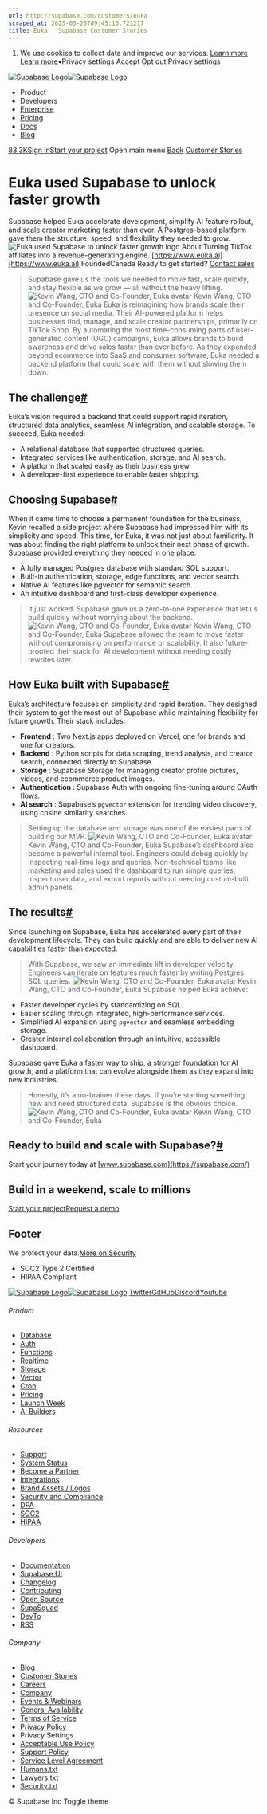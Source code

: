 ```yaml
---
url: http://supabase.com/customers/euka
scraped_at: 2025-05-25T09:45:16.721217
title: Euka | Supabase Customer Stories
---
```


  1. We use cookies to collect data and improve our services. [Learn more](https://supabase.com/privacy#8-cookies-and-similar-technologies-used-on-our-european-services)
[Learn more](https://supabase.com/privacy#8-cookies-and-similar-technologies-used-on-our-european-services)•Privacy settings
Accept Opt out Privacy settings


[![Supabase Logo](https://supabase.com/_next/image?url=https%3A%2F%2Ffrontend-assets.supabase.com%2Fwww%2Fd218d9190b87%2F_next%2Fstatic%2Fmedia%2Fsupabase-logo-wordmark--light.daaeffd3.png&w=256&q=75&dpl=dpl_9xPTPeSUKoDuygMmT5sPj6DB4mgG)![Supabase Logo](https://supabase.com/_next/image?url=https%3A%2F%2Ffrontend-assets.supabase.com%2Fwww%2Fd218d9190b87%2F_next%2Fstatic%2Fmedia%2Fsupabase-logo-wordmark--dark.b36ebb5f.png&w=256&q=75&dpl=dpl_9xPTPeSUKoDuygMmT5sPj6DB4mgG)](https://supabase.com/)
  * Product 
  * Developers 
  * [Enterprise](https://supabase.com/enterprise)
  * [Pricing](https://supabase.com/pricing)
  * [Docs](https://supabase.com/docs)
  * [Blog](https://supabase.com/blog)


[83.3K](https://github.com/supabase/supabase)[Sign in](https://supabase.com/dashboard)[Start your project](https://supabase.com/dashboard)
Open main menu
[Back](https://supabase.com/customers)
[Customer Stories](https://supabase.com/customers)
# Euka used Supabase to unlock faster growth
Supabase helped Euka accelerate development, simplify AI feature rollout, and scale creator marketing faster than ever. A Postgres-based platform gave them the structure, speed, and flexibility they needed to grow.
![Euka used Supabase to unlock faster growth logo](https://supabase.com/_next/image?url=%2Fimages%2Fcustomers%2Flogos%2Feuka.png&w=3840&q=75&dpl=dpl_9xPTPeSUKoDuygMmT5sPj6DB4mgG)
About
Turning TikTok affiliates into a revenue-generating engine.
[https://www.euka.ai](https://www.euka.ai)
FoundedCanada
Ready to get started?
[Contact sales](https://supabase.com/contact/enterprise)
> Supabase gave us the tools we needed to move fast, scale quickly, and stay flexible as we grow — all without the heavy lifting.
> ![Kevin Wang, CTO and Co-Founder, Euka avatar](https://supabase.com/_next/image?url=%2Fimages%2Fblog%2Favatars%2Fkevin-wang-euka.jpeg&w=64&q=75&dpl=dpl_9xPTPeSUKoDuygMmT5sPj6DB4mgG)
> Kevin Wang, CTO and Co-Founder, Euka
Euka is reimagining how brands scale their presence on social media. Their AI-powered platform helps businesses find, manage, and scale creator partnerships, primarily on TikTok Shop. By automating the most time-consuming parts of user-generated content (UGC) campaigns, Euka allows brands to build awareness and drive sales faster than ever before.
As they expanded beyond ecommerce into SaaS and consumer software, Euka needed a backend platform that could scale with them without slowing them down.
## The challenge[#](https://supabase.com/customers/euka#the-challenge)
Euka’s vision required a backend that could support rapid iteration, structured data analytics, seamless AI integration, and scalable storage. To succeed, Euka needed:
  * A relational database that supported structured queries.
  * Integrated services like authentication, storage, and AI search.
  * A platform that scaled easily as their business grew.
  * A developer-first experience to enable faster shipping.


## Choosing Supabase[#](https://supabase.com/customers/euka#choosing-supabase)
When it came time to choose a permanent foundation for the business, Kevin recalled a side project where Supabase had impressed him with its simplicity and speed. This time, for Euka, it was not just about familiarity. It was about finding the right platform to unlock their next phase of growth.
Supabase provided everything they needed in one place:
  * A fully managed Postgres database with standard SQL support.
  * Built-in authentication, storage, edge functions, and vector search.
  * Native AI features like pgvector for semantic search.
  * An intuitive dashboard and first-class developer experience.


> It just worked. Supabase gave us a zero-to-one experience that let us build quickly without worrying about the backend.
> ![Kevin Wang, CTO and Co-Founder, Euka avatar](https://supabase.com/_next/image?url=%2Fimages%2Fblog%2Favatars%2Fkevin-wang-euka.jpeg&w=64&q=75&dpl=dpl_9xPTPeSUKoDuygMmT5sPj6DB4mgG)
> Kevin Wang, CTO and Co-Founder, Euka
Supabase allowed the team to move faster without compromising on performance or scalability. It also future-proofed their stack for AI development without needing costly rewrites later.
## How Euka built with Supabase[#](https://supabase.com/customers/euka#how-euka-built-with-supabase)
Euka’s architecture focuses on simplicity and rapid iteration. They designed their system to get the most out of Supabase while maintaining flexibility for future growth.
Their stack includes:
  * **Frontend** : Two Next.js apps deployed on Vercel, one for brands and one for creators.
  * **Backend** : Python scripts for data scraping, trend analysis, and creator search, connected directly to Supabase.
  * **Storage** : Supabase Storage for managing creator profile pictures, videos, and ecommerce product images.
  * **Authentication** : Supabase Auth with ongoing fine-tuning around OAuth flows.
  * **AI search** : Supabase’s `pgvector` extension for trending video discovery, using cosine similarity searches.


> Setting up the database and storage was one of the easiest parts of building our MVP.
> ![Kevin Wang, CTO and Co-Founder, Euka avatar](https://supabase.com/_next/image?url=%2Fimages%2Fblog%2Favatars%2Fkevin-wang-euka.jpeg&w=64&q=75&dpl=dpl_9xPTPeSUKoDuygMmT5sPj6DB4mgG)
> Kevin Wang, CTO and Co-Founder, Euka
Supabase’s dashboard also became a powerful internal tool. Engineers could debug quickly by inspecting real-time logs and queries. Non-technical teams like marketing and sales used the dashboard to run simple queries, inspect user data, and export reports without needing custom-built admin panels.
## The results[#](https://supabase.com/customers/euka#the-results)
Since launching on Supabase, Euka has accelerated every part of their development lifecycle. They can build quickly and are able to deliver new AI capabilities faster than expected.
> With Supabase, we saw an immediate lift in developer velocity. Engineers can iterate on features much faster by writing Postgres SQL queries.
> ![Kevin Wang, CTO and Co-Founder, Euka avatar](https://supabase.com/_next/image?url=%2Fimages%2Fblog%2Favatars%2Fkevin-wang-euka.jpeg&w=64&q=75&dpl=dpl_9xPTPeSUKoDuygMmT5sPj6DB4mgG)
> Kevin Wang, CTO and Co-Founder, Euka
Supabase helped Euka achieve:
  * Faster developer cycles by standardizing on SQL.
  * Easier scaling through integrated, high-performance services.
  * Simplified AI expansion using `pgvector` and seamless embedding storage.
  * Greater internal collaboration through an intuitive, accessible dashboard.


Supabase gave Euka a faster way to ship, a stronger foundation for AI growth, and a platform that can evolve alongside them as they expand into new industries.
> Honestly, it’s a no-brainer these days. If you’re starting something new and need structured data, Supabase is the obvious choice.
> ![Kevin Wang, CTO and Co-Founder, Euka avatar](https://supabase.com/_next/image?url=%2Fimages%2Fblog%2Favatars%2Fkevin-wang-euka.jpeg&w=64&q=75&dpl=dpl_9xPTPeSUKoDuygMmT5sPj6DB4mgG)
> Kevin Wang, CTO and Co-Founder, Euka
## Ready to build and scale with Supabase?[#](https://supabase.com/customers/euka#ready-to-build-and-scale-with-supabase)
Start your journey today at [www.supabase.com](https://supabase.com/)
## Build in a weekend, scale to millions
[Start your project](https://supabase.com/dashboard)[Request a demo](https://supabase.com/contact/sales)
## Footer
We protect your data.[More on Security](https://supabase.com/security)
  * SOC2 Type 2 Certified
  * HIPAA Compliant


[![Supabase Logo](https://supabase.com/_next/image?url=https%3A%2F%2Ffrontend-assets.supabase.com%2Fwww%2Fd218d9190b87%2F_next%2Fstatic%2Fmedia%2Fsupabase-logo-wordmark--light.daaeffd3.png&w=384&q=75&dpl=dpl_9xPTPeSUKoDuygMmT5sPj6DB4mgG)![Supabase Logo](https://supabase.com/_next/image?url=https%3A%2F%2Ffrontend-assets.supabase.com%2Fwww%2Fd218d9190b87%2F_next%2Fstatic%2Fmedia%2Fsupabase-logo-wordmark--dark.b36ebb5f.png&w=384&q=75&dpl=dpl_9xPTPeSUKoDuygMmT5sPj6DB4mgG)](https://supabase.com/)
[Twitter](https://twitter.com/supabase)[GitHub](https://github.com/supabase)[Discord](https://discord.supabase.com/)[Youtube](https://youtube.com/c/supabase)
###### Product
  * [Database](https://supabase.com/database)
  * [Auth](https://supabase.com/auth)
  * [Functions](https://supabase.com/edge-functions)
  * [Realtime](https://supabase.com/realtime)
  * [Storage](https://supabase.com/storage)
  * [Vector](https://supabase.com/modules/vector)
  * [Cron](https://supabase.com/modules/cron)
  * [Pricing](https://supabase.com/pricing)
  * [Launch Week](https://supabase.com/launch-week)
  * [AI Builders](https://supabase.com/solutions/ai-builders)


###### Resources
  * [Support](https://supabase.com/support)
  * [System Status](https://status.supabase.com/)
  * [Become a Partner](https://supabase.com/partners)
  * [Integrations](https://supabase.com/partners/integrations)
  * [Brand Assets / Logos](https://supabase.com/brand-assets)
  * [Security and Compliance](https://supabase.com/security)
  * [DPA](https://supabase.com/legal/dpa)
  * [SOC2](https://supabase.com/security)
  * [HIPAA](https://forms.supabase.com/hipaa2)


###### Developers
  * [Documentation](https://supabase.com/docs)
  * [Supabase UI](https://supabase.com/ui)
  * [Changelog](https://supabase.com/changelog)
  * [Contributing](https://github.com/supabase/supabase/blob/master/CONTRIBUTING.md)
  * [Open Source](https://supabase.com/open-source)
  * [SupaSquad](https://supabase.com/supasquad)
  * [DevTo](https://dev.to/supabase)
  * [RSS](https://supabase.com/rss.xml)


###### Company
  * [Blog](https://supabase.com/blog)
  * [Customer Stories](https://supabase.com/customers)
  * [Careers](https://supabase.com/careers)
  * [Company](https://supabase.com/company)
  * [Events & Webinars](https://supabase.com/events)
  * [General Availability](https://supabase.com/ga)
  * [Terms of Service](https://supabase.com/terms)
  * [Privacy Policy](https://supabase.com/privacy)
  * Privacy Settings
  * [Acceptable Use Policy](https://supabase.com/aup)
  * [Support Policy](https://supabase.com/support-policy)
  * [Service Level Agreement](https://supabase.com/sla)
  * [Humans.txt](https://supabase.com/humans.txt)
  * [Lawyers.txt](https://supabase.com/lawyers.txt)
  * [Security.txt](https://supabase.com/.well-known/security.txt)


© Supabase Inc
Toggle theme

